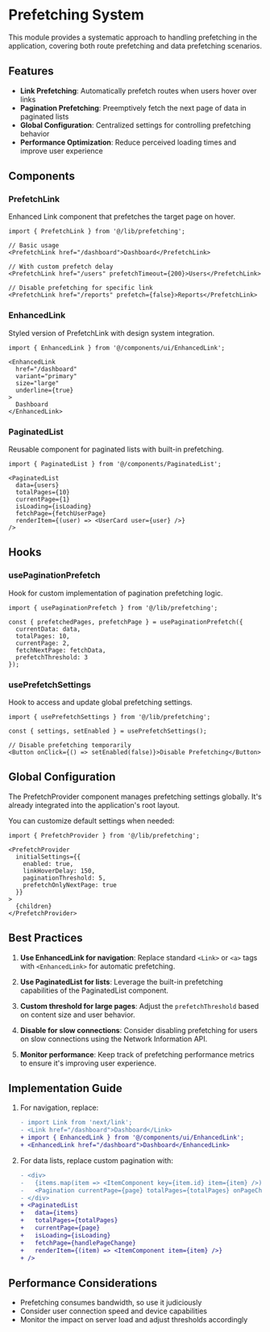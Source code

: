 # Prefetching System

This module provides a systematic approach to handling prefetching in the application, covering both route prefetching and data prefetching scenarios.

## Features

- **Link Prefetching**: Automatically prefetch routes when users hover over links
- **Pagination Prefetching**: Preemptively fetch the next page of data in paginated lists
- **Global Configuration**: Centralized settings for controlling prefetching behavior
- **Performance Optimization**: Reduce perceived loading times and improve user experience

## Components

### PrefetchLink

Enhanced Link component that prefetches the target page on hover.

```tsx
import { PrefetchLink } from '@/lib/prefetching';

// Basic usage
<PrefetchLink href="/dashboard">Dashboard</PrefetchLink>

// With custom prefetch delay
<PrefetchLink href="/users" prefetchTimeout={200}>Users</PrefetchLink>

// Disable prefetching for specific link
<PrefetchLink href="/reports" prefetch={false}>Reports</PrefetchLink>
```

### EnhancedLink

Styled version of PrefetchLink with design system integration.

```tsx
import { EnhancedLink } from '@/components/ui/EnhancedLink';

<EnhancedLink 
  href="/dashboard" 
  variant="primary" 
  size="large" 
  underline={true}
>
  Dashboard
</EnhancedLink>
```

### PaginatedList

Reusable component for paginated lists with built-in prefetching.

```tsx
import { PaginatedList } from '@/components/PaginatedList';

<PaginatedList
  data={users}
  totalPages={10}
  currentPage={1}
  isLoading={isLoading}
  fetchPage={fetchUserPage}
  renderItem={(user) => <UserCard user={user} />}
/>
```

## Hooks

### usePaginationPrefetch

Hook for custom implementation of pagination prefetching logic.

```tsx
import { usePaginationPrefetch } from '@/lib/prefetching';

const { prefetchedPages, prefetchPage } = usePaginationPrefetch({
  currentData: data,
  totalPages: 10,
  currentPage: 2,
  fetchNextPage: fetchData,
  prefetchThreshold: 3
});
```

### usePrefetchSettings

Hook to access and update global prefetching settings.

```tsx
import { usePrefetchSettings } from '@/lib/prefetching';

const { settings, setEnabled } = usePrefetchSettings();

// Disable prefetching temporarily
<Button onClick={() => setEnabled(false)}>Disable Prefetching</Button>
```

## Global Configuration

The PrefetchProvider component manages prefetching settings globally. It's already integrated into the application's root layout.

You can customize default settings when needed:

```tsx
import { PrefetchProvider } from '@/lib/prefetching';

<PrefetchProvider 
  initialSettings={{
    enabled: true,
    linkHoverDelay: 150,
    paginationThreshold: 5,
    prefetchOnlyNextPage: true
  }}
>
  {children}
</PrefetchProvider>
```

## Best Practices

1. **Use EnhancedLink for navigation**: Replace standard `<Link>` or `<a>` tags with `<EnhancedLink>` for automatic prefetching.

2. **Use PaginatedList for lists**: Leverage the built-in prefetching capabilities of the PaginatedList component.

3. **Custom threshold for large pages**: Adjust the `prefetchThreshold` based on content size and user behavior.

4. **Disable for slow connections**: Consider disabling prefetching for users on slow connections using the Network Information API.

5. **Monitor performance**: Keep track of prefetching performance metrics to ensure it's improving user experience.

## Implementation Guide

1. For navigation, replace:
   ```diff
   - import Link from 'next/link';
   - <Link href="/dashboard">Dashboard</Link>
   + import { EnhancedLink } from '@/components/ui/EnhancedLink';
   + <EnhancedLink href="/dashboard">Dashboard</EnhancedLink>
   ```

2. For data lists, replace custom pagination with:
   ```diff
   - <div>
   -   {items.map(item => <ItemComponent key={item.id} item={item} />)}
   -   <Pagination currentPage={page} totalPages={totalPages} onPageChange={handlePageChange} />
   - </div>
   + <PaginatedList
   +   data={items}
   +   totalPages={totalPages}
   +   currentPage={page}
   +   isLoading={isLoading}
   +   fetchPage={handlePageChange}
   +   renderItem={(item) => <ItemComponent item={item} />}
   + />
   ```

## Performance Considerations

- Prefetching consumes bandwidth, so use it judiciously
- Consider user connection speed and device capabilities
- Monitor the impact on server load and adjust thresholds accordingly 